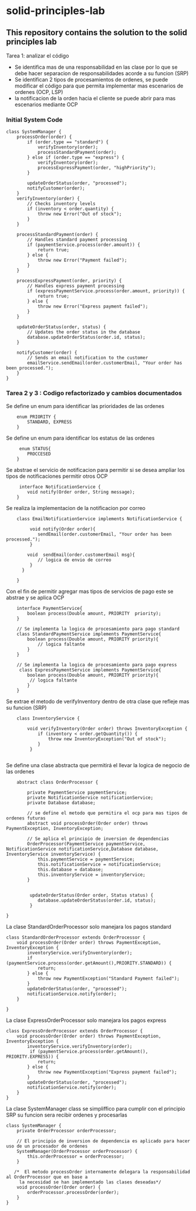 # solid-principles-lab

## This repository contains the solution to the solid principles lab

Tarea 1: analizar el código 
- Se identifica mas de una responsabilidad en las clase por lo que se debe hacer separacion de responsabilidades acorde a su funcion (SRP)
- Se identifican 2 tipos de procesamientos de ordenes, se puede modificar el código para que permita  implementar mas escenarios de ordenes (OCP, LSP)
- la notificacion de la orden hacia el cliente se puede abrir para mas escenarios mediante OCP

### Initial System Code
```
class SystemManager {
    processOrder(order) {
        if (order.type == "standard") {
            verifyInventory(order);
            processStandardPayment(order);
        } else if (order.type == "express") {
            verifyInventory(order);
            processExpressPayment(order, "highPriority");
        }
        
        updateOrderStatus(order, "processed");
        notifyCustomer(order);
    }
    verifyInventory(order) {
        // Checks inventory levels
        if (inventory < order.quantity) {
            throw new Error("Out of stock");
        }
    }

    processStandardPayment(order) {
        // Handles standard payment processing
        if (paymentService.process(order.amount)) {
            return true;
        } else {
            throw new Error("Payment failed");
        }
    }

    processExpressPayment(order, priority) {
        // Handles express payment processing
        if (expressPaymentService.process(order.amount, priority)) {
            return true;
        } else {
            throw new Error("Express payment failed");
        }
    }

    updateOrderStatus(order, status) {
        // Updates the order status in the database
        database.updateOrderStatus(order.id, status);
    }

    notifyCustomer(order) {
        // Sends an email notification to the customer
        emailService.sendEmail(order.customerEmail, "Your order has been processed.");
    }
}
```


### Tarea 2 y 3 : Codigo refactorizado y cambios documentados

Se define un enum para identificar las prioridades de las ordenes

```
    enum PRIORITY {
        STANDARD, EXPRESS
    }
```

Se define un enum para identificar los estatus de las ordenes

```
     enum STATUS{
        PROCCESED
    }
```
Se abstrae el servicio de notificacion para permitir si se desea ampliar los tipos de notificaciones permitir otros OCP

```
     interface NotificationService {
        void notify(Order order, String message);
    }
```
Se realiza la implementacion de la notificacion por correo

```
    class EmailNotificationService implements NotificationService {
                            
         void notify(Order order){        
            sendEmail(order.customerEmail, "Your order has been processed.");
         }
         
        void  sendEmail(order.customerEmail msg){
            // logica de envio de correo
         }         
      }
      
    }
```
 Con el fin de permitir agregar mas tipos de servicios de pago este se abstrae y se aplica OCP
```
    interface PaymentService{
        boolean process(Double amount, PRIORITY  priority);
    }
    
    // Se implementa la logica de procesamiento para pago standard
    class StandardPaymentService implements PaymentService{
        boolean process(Double amount, PRIORITY priority){
            // logica faltante
        }
    }
    
    // Se implementa la logica de procesamiento para pago express
     class ExpressPaymentService implements PaymentService{
        boolean process(Double amount, PRIORITY priority){
         // logica faltante
        }
    }
```

Se extrae el metodo de verifyInventory dentro de otra clase que refleje mas su funcion (SRP)

```
    class InventoryService {
   
        void verifyInventory(Order order) throws InventoryException {
            if (inventory < order.getQuantity()) {
                throw new InventoryException("Out of stock");
            }
         }
    
```    
Se define una clase abstracta que permitirá el llevar la logica de negocio de las ordenes
```
    abstract class OrderProcessor {
    
        private PaymentService paymentService;
        private NotificationService notificationService;
        private Database database;
        
        // se define el metodo que permitira el ocp para mas tipos de ordenes futuras
        abstract void processOrder(Order order) throws PaymentException, InventoryException;
        
        // Se aplica el principio de inversion de dependencias
        OrderProcessor(PaymentService paymentService, NotificationService notificationService,Database database, InventoryService inventoryService) {
            this.paymentService = paymentService;
            this.notificationService = notificationService;
            this.database = database;
            this.inventoryService = inventoryService;
        }
                 
                 
         updateOrderStatus(Order order, Status status) {
            database.updateOrderStatus(order.id, status);
         }
         
}

```
La clase StandardOrderProcessor solo manejara los pagos standard

```
class StandardOrderProcessor extends OrderProcessor {
    void processOrder(Order order) throws PaymentException, InventoryException {
        inventoryService.verifyInventory(order);
        if (paymentService.process(order.getAmount(),PRIORITY.STANDARD)) {
            return;
        } else {
            throw new PaymentException("Standard Payment failed");
        }
        updateOrderStatus(order, "processed");
        notificationService.notify(order);
    }
    
}
```

 La clase ExpressOrderProcessor solo manejara los pagos express
```
class ExpressOrderProcessor extends OrderProcessor {
    void processOrder(Order order) throws PaymentException, InventoryException {
        inventoryService.verifyInventory(order);
         if (paymentService.process(order.getAmount(), PRIORITY.EXPRESS)) {
            return;
        } else {
            throw new PaymentException("Express payment failed");
        }
        updateOrderStatus(order, "processed");
        notificationService.notify(order);
    }    
}
```

La clase SystemManager class se simpliffico para cumplir con el principio SRP
    su funcion sera recibir ordenes y procesarlas

```
class SystemManager {
    private OrderProcessor orderProcessor;
    
    // El principio de inversion de dependencia es aplicado para hacer uso de un procesador de ordenes 
    SystemManager(OrderProcessor orderProcessor) {
        this.orderProcessor = orderProcessor;
    }

   /*  El metodo processOrder internamente delegara la responsabilidad al OrderProcessor que en base a
     la necesidad se han implementado las clases deseadas*/
    void processOrder(Order order) {
        orderProcessor.processOrder(order);
    }
}

```
